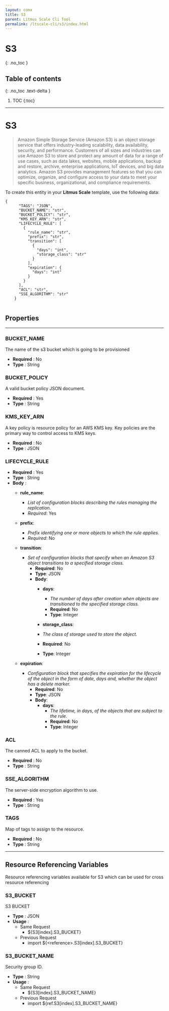 ```yaml
---
layout: comx
title: S3
parent: Litmus Scale Cli Tool
permalink: /ltscale-cli/s3/index.html
---
```

# S3
{: .no_toc }

## Table of contents
{: .no_toc .text-delta }

1. TOC
{:toc}

---

# S3
>Amazon Simple Storage Service (Amazon S3) is an object storage service that offers industry-leading scalability, data availability, security, and performance. Customers of all sizes and industries can use Amazon S3 to store and protect any amount of data for a range of use cases, such as data lakes, websites, mobile applications, backup and restore, archive, enterprise applications, IoT devices, and big data analytics. Amazon S3 provides management features so that you can optimize, organize, and configure access to your data to meet your specific business, organizational, and compliance requirements.

To create this entity in your **Litmus Scale** template, use the following data:
```
{
      "TAGS": "JSON",
      "BUCKET_NAME": "str",
      "BUCKET_POLICY": "str",
      "KMS_KEY_ARN": "str",
      "LIFECYCLE_RULE": [
        {
          "rule_name": "str",
          "prefix": "str",
          "transition": [
            {
              "days": "int",
              "storage_class": "str"
            }
          ],
          "expiration": {
            "days": "int"
          }
        }
      ],
      "ACL": "str",
      "SSE_ALGORITHM": "str"
    }
    
```
## Properties
---

### BUCKET_NAME
The name of the s3 bucket which is going to be provisioned
- **Required** : No
- **Type** : String

### BUCKET_POLICY
A valid bucket policy JSON document.
- **Required** : Yes
- **Type** : String

### KMS_KEY_ARN
A key policy is resource policy for an AWS KMS key. Key policies are the primary way to control access to KMS keys.
- **Required** : No
- **Type** : JSON

### LIFECYCLE_RULE
- **Required** : Yes
- **Type** : String
- **Body** :
    - **rule_name**:
        - *List of configuration blocks describing the rules managing the replication.*
        - *Required*: Yes

    - **prefix**:
        - *Prefix identifying one or more objects to which the rule applies.*
        - *Required*: No

    - **transition**:
      - *Set of configuration blocks that specify when an Amazon S3 object transitions to a specified storage class.*
        - **Required**: No
        - **Type**: JSON
        - **Body**:
          - **days**:
            - *The number of days after creation when objects are transitioned to the specified storage class.*
            - **Required**: No
            - **Type**: Integer

           - **storage_class**:
            - *The class of storage used to store the object.*
            - **Required**: No
            - **Type**: Integer

    - **expiration**:
      - *Configuration block that specifies the expiration for the lifecycle of the object in the form of date, days and, whether the object has a delete marker.*
        - **Required**: No
        - **Type**: JSON
        - **Body**:
          - **days**:
            - *The lifetime, in days, of the objects that are subject to the rule.*
            - **Required**: No
            - **Type**: Integer


### ACL
The canned ACL to apply to the bucket.
- **Required** : No
- **Type** : String


### SSE_ALGORITHM
The server-side encryption algorithm to use.
- **Required** : Yes
- **Type** : String

### TAGS
Map of tags to assign to the resource. 
- **Required** : No
- **Type** : String

---
##  Resource Referencing Variables
Resource referencing variables available for S3 which can be used for cross resource referencing

### S3_BUCKET
S3 BUCKET
- **Type** : JSON
- **Usage** :
    - Same Request
        - ${S3[index].S3_BUCKET}
    - Previous Request
        - import ${\<reference>.S3[index].S3_BUCKET}

### S3_BUCKET_NAME
Security group ID.
- **Type** : String
- **Usage** :
    - Same Request
        - ${S3[index].S3_BUCKET_NAME}
    - Previous Request
        - import ${ref.S3[index].S3_BUCKET_NAME}
